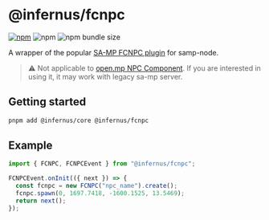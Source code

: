 # @infernus/fcnpc

[![npm](https://img.shields.io/npm/v/@infernus/fcnpc)](https://www.npmjs.com/package/@infernus/fcnpc) ![npm](https://img.shields.io/npm/dy/@infernus/fcnpc) ![npm bundle size](https://img.shields.io/bundlephobia/minzip/@infernus/fcnpc)

A wrapper of the popular [SA-MP FCNPC plugin](https://github.com/ziggi/FCNPC) for samp-node.

> ⚠ Not applicable to [open.mp NPC Component](https://github.com/openmultiplayer/open.mp/pull/916).
> If you are interested in using it, it may work with legacy sa-mp server.

## Getting started

```sh
pnpm add @infernus/core @infernus/fcnpc
```

## Example

```ts
import { FCNPC, FCNPCEvent } from "@infernus/fcnpc";

FCNPCEvent.onInit(({ next }) => {
  const fcnpc = new FCNPC("npc_name").create();
  fcnpc.spawn(0, 1697.7418, -1600.1525, 13.5469);
  return next();
});
```
